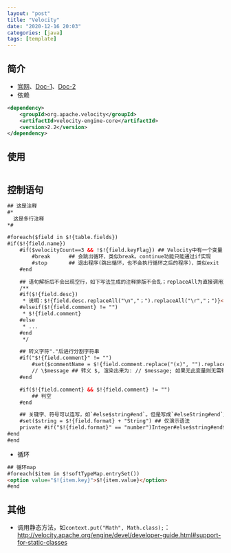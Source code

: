 ```yaml
---
layout: "post"
title: "Velocity"
date: "2020-12-16 20:03"
categories: [java]
tags: [template]
---
```


## 简介

- [官网](http://velocity.apache.org/)、[Doc-1](http://velocity.apache.org/engine/devel/user-guide.html)、[Doc-2](http://velocity.apache.org/engine/devel/developer-guide.html)
- 依赖

```xml
<dependency>
    <groupId>org.apache.velocity</groupId>
    <artifactId>velocity-engine-core</artifactId>
    <version>2.2</version>
</dependency>
```

## 使用

```java

```

## 控制语句

```html
## 这是注释
#*
  这是多行注释
*#

#foreach($field in $!{table.fields})
#if($!{field.name})
    #if($velocityCount==3 && !$!{field.keyFlag}) ## Velocity中有一个变量 $velocityCount 用作循环计数，初始值是1。这个变量的名字和初始值是在velocity.properties文件里配置的
        #break      ## 会跳出循环，类似break。continue功能只能通过if实现
        #stop       ## 退出程序(跳出循环，也不会执行循环之后的程序)，类似exit
    #end

    ## 语句解析后不会出现空行，如下写法生成的注释排版不会乱；replaceAll为直接调用对象方法
    /** 
    #if($!{field.desc})
     * 说明：$!{field.desc.replaceAll("\n","；").replaceAll("\r","；")}<br/>
    #elseif($!{field.comment} != "")
     * $!{field.comment}
    #else
     * ...
    #end
     */

    ## 转义字符"."后进行分割字符串
    #if("$!{field.comment}" != "")
        #set($commentName = $!{field.comment.replace("(x)", "").replace("（x）", "").split("\.").get(0).trim()})
        // \$message ## 转义 $, 渲染出来为: // $message; 如果无此变量则无需转义
    #end

    #if($!{field.comment} && $!{field.comment} != "")
        ## 判空
    #end

    ## 关键字、符号可以连写，如`#else$string#end`。但是写成`#elseString#end`又无法识别，写成`#else String#end`会多出一个空格
    #set($string = $!{field.format} + "String") ## 仅演示语法
    private #if("$!{field.format}" == "number")Integer#else$string#end$!{field.name};
#end
#end
```
- 循环

```html
## 循环map
#foreach($item in $!softTypeMap.entrySet())
<option value="$!{item.key}">$!{item.value}</option>
#end
```

## 其他

- 调用静态方法，如`context.put("Math", Math.class);`：http://velocity.apache.org/engine/devel/developer-guide.html#support-for-static-classes

